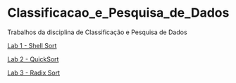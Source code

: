 # Classificacao_e_Pesquisa_de_Dados
Trabalhos da disciplina de Classificação e Pesquisa de Dados
&nbsp;

  [Lab 1 - Shell Sort](file:///C:/Users/laisa/Downloads/lab1-2023.pdf)
  &nbsp;
  
  [Lab 2 - QuickSort](https://moodle.inf.ufrgs.br/mod/resource/view.php?id=69577)
  &nbsp;
  
  [Lab 3 - Radix Sort](https://moodle.inf.ufrgs.br/mod/resource/view.php?id=76904)
